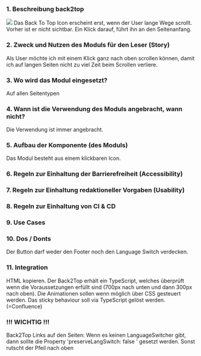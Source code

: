 ### 1. Beschreibung back2top
 ![](RackMultipart20200504-4-5g7es1_html_1b2a750b748e76d1.png)
Das Back To Top Icon erscheint erst, wenn der User lange Wege scrollt. Vorher ist er nicht sichtbar. Ein Klick darauf, führt ihn an den Seitenanfang.
### 2. Zweck und Nutzen des Moduls für den Leser (Story)
Als User möchte ich mit einem Klick ganz nach oben scrollen können, damit ich auf langen Seiten nicht zu viel Zeit beim Scrollen verliere.
### 3. Wo wird das Modul eingesetzt?
Auf allen Seitentypen
### 4. Wann ist die Verwendung des Moduls angebracht, wann nicht?
Die Verwendung ist immer angebracht.
### 5. Aufbau der Komponente (des Moduls)
Das Modul besteht aus einem klickbaren Icon.
### 6. Regeln zur Einhaltung der Barrierefreiheit (Accessibility)
### 7. Regeln zur Einhaltung redaktioneller Vorgaben (Usability)
### 8. Regeln zur Einhaltung von CI &amp; CD
### 9. Use Cases
### 10. Dos / Donts
Der Button darf weder den Footer noch den Language Switch verdecken.
### 11. Integration
 HTML kopieren. 
 Der Back2Top erhält ein TypeScript, welches überprüft wenn die Voraussetzungen erfüllt sind (700px nach unten und dann 300px nach oben). Die Animationen sollen wenn möglich über CSS gesteuert werden. Das sticky behaviour soll via TypeScript gelöst werden. (=Confluence)
### !!! WICHTIG !!!
 Back2Top Links auf den Seiten: Wenn es keinen LanguageSwitcher gibt, dann sollte die Property 'preserveLangSwitch: false ' gesetzt werden. Sonst rutscht der Pfeil nach oben



